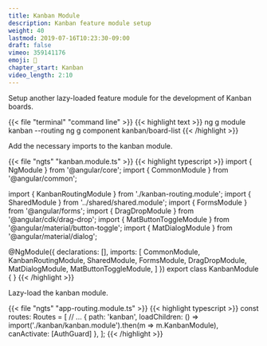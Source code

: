 ```yaml
---
title: Kanban Module
description: Kanban feature module setup
weight: 40
lastmod: 2019-07-16T10:23:30-09:00
draft: false
vimeo: 359141176
emoji: 🍱
chapter_start: Kanban
video_length: 2:10
---
```


Setup another lazy-loaded feature module for the development of Kanban boards.

{{< file "terminal" "command line" >}} {{< highlight text >}} ng g module kanban
--routing ng g component kanban/board-list {{< /highlight >}}

Add the necessary imports to the kanban module.

{{< file "ngts" "kanban.module.ts" >}} {{< highlight typescript >}} import {
NgModule } from '@angular/core'; import { CommonModule } from '@angular/common';

import { KanbanRoutingModule } from './kanban-routing.module'; import {
SharedModule } from '../shared/shared.module'; import { FormsModule } from
'@angular/forms'; import { DragDropModule } from '@angular/cdk/drag-drop';
import { MatButtonToggleModule } from '@angular/material/button-toggle'; import
{ MatDialogModule } from '@angular/material/dialog';

@NgModule({ declarations: [], imports: [ CommonModule, KanbanRoutingModule,
SharedModule, FormsModule, DragDropModule, MatDialogModule,
MatButtonToggleModule, ] }) export class KanbanModule { } {{< /highlight >}}

Lazy-load the kanban module.

{{< file "ngts" "app-routing.module.ts" >}} {{< highlight typescript >}} const
routes: Routes = [ // ... { path: 'kanban', loadChildren: () =>
import('./kanban/kanban.module').then(m => m.KanbanModule), canActivate:
[AuthGuard] }, ]; {{< /highlight >}}
